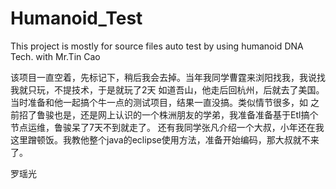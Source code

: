 # Humanoid_Test
This project is mostly for source files auto test by using humanoid DNA Tech. with Mr.Tin Cao

该项目一直空着，先标记下，稍后我会去掉。当年我同学曹霆来浏阳找我，我说找我就只玩，不提技术，于是就玩了2天 如道吾山，他走后回杭州，后就去了美国。
当时准备和他一起搞个牛一点的测试项目，结果一直没搞。类似情节很多，如 之前招了鲁骏也是，还是网上认识的一个株洲朋友的学弟，我准备准备基于Etl搞个 节点运维，鲁骏呆了7天不到就走了。
还有我同学张凡介绍一个大叔，小年还在我这里蹭顿饭。我教他整个java的eclipse使用方法，准备开始编码，那大叔就不来了。


罗瑶光
